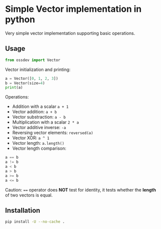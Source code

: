 # Simple Vector implementation in python 

Very simple vector implementation supporting basic operations.

## Usage

```python
from ossdev import Vector
```

Vector initialization and printing:
```python
a = Vector([0, 1, 2, 3])
b = Vector(size=4)
print(a)
```

Operations:
- Addition with a scalar `a + 1`
- Vector addition: `a + b`
- Vector substraction: `a - b`
- Multiplication with a scalar `2 * a`
- Vector additive inverse: `-a`
- Reversing vector elements: `reversed(a)`
- Vector XOR: `a ^ 1`
- Vector length: `a.length()`
- Vector length comparison:
```python
a == b
a != b
a < b
a > b
a >= b
a <= b
```
Caution: `==` operator does **NOT** test for identity, it tests whether the **length** of two vectors is equal.


## Installation

```bash
pip install -U --no-cache . 
```
